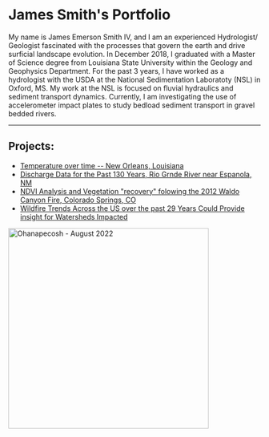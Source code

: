 # James Smith's Portfolio
My name is James Emerson Smith IV, and I am an experienced Hydrologist/ Geologist
fascinated with the processes that govern the earth and drive surficial landscape evolution. In
December 2018, I graduated with a Master of Science degree from Louisiana State University
within the Geology and Geophysics Department. For the past 3 years, I have worked as a hydrologist
with the USDA at the National Sedimentation Laboratoty (NSL) in Oxford, MS. My work at the NSL is focused 
on fluvial hydraulics and sediment transport dynamics. Currently, I am investigating the use of accelerometer 
impact plates to study bedload sediment transport in gravel bedded rivers. 

***
## Projects:
* [Temperature over time -- New Orleans, Louisiana](https://jsmi374.github.io/notebooks/nola-analysis-temp.html)
* [Discharge Data for the Past 130 Years, Rio Grnde River near Espanola, NM ](https://jsmi374.github.io/notebooks/Rio_grande_Embudo.html)
* [NDVI Analysis and Vegetation "recovery" folowing the 2012 Waldo Canyon Fire, Colorado Springs, CO ](https://jsmi374.github.io/notebooks/waldo_2012.html)
* [Wildfire Trends Across the US over the past 29 Years Could Provide insight for Watersheds Impacted ](https://jsmi374.github.io/notebooks/US_Wildfire_huc_4_29Years.html)
<img src= "img/-DSC1474-Original.jpg" alt="Ohanapecosh - August 2022" width=400>

